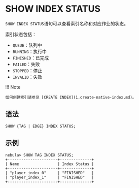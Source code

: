 # SHOW INDEX STATUS

`SHOW INDEX STATUS`语句可以查看索引名称和对应作业的状态。

索引状态包括：

- `QUEUE`：队列中
- `RUNNING`：执行中
- `FINISHED`：已完成
- `FAILED`：失败
- `STOPPED`：停止
- `INVALID`：失效

!!! Note

    如何创建索引请参见 [CREATE INDEX](1.create-native-index.md)。

## 语法

```ngql
SHOW {TAG | EDGE} INDEX STATUS;
```

## 示例

```ngql
nebula> SHOW TAG INDEX STATUS;
+----------------------+--------------+
| Name                 | Index Status |
+----------------------+--------------+
| "player_index_0"     | "FINISHED"   |
| "player_index_1"     | "FINISHED"   |
+----------------------+--------------+
```
